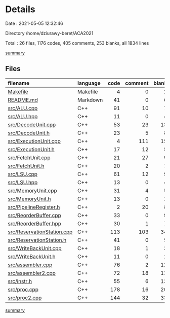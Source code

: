 # Details

Date : 2021-05-05 12:32:46

Directory /home/dziurawy-beret/ACA2021

Total : 26 files,  1176 codes, 405 comments, 253 blanks, all 1834 lines

[summary](results.md)

## Files
| filename | language | code | comment | blank | total |
| :--- | :--- | ---: | ---: | ---: | ---: |
| [Makefile](/Makefile) | Makefile | 4 | 0 | 2 | 6 |
| [README.md](/README.md) | Markdown | 41 | 0 | 6 | 47 |
| [src/ALU.cpp](/src/ALU.cpp) | C++ | 91 | 10 | 7 | 108 |
| [src/ALU.hpp](/src/ALU.hpp) | C++ | 11 | 0 | 4 | 15 |
| [src/DecodeUnit.cpp](/src/DecodeUnit.cpp) | C++ | 53 | 23 | 13 | 89 |
| [src/DecodeUnit.h](/src/DecodeUnit.h) | C++ | 23 | 5 | 8 | 36 |
| [src/ExecutionUnit.cpp](/src/ExecutionUnit.cpp) | C++ | 4 | 111 | 15 | 130 |
| [src/ExecutionUnit.h](/src/ExecutionUnit.h) | C++ | 17 | 12 | 5 | 34 |
| [src/FetchUnit.cpp](/src/FetchUnit.cpp) | C++ | 21 | 27 | 9 | 57 |
| [src/FetchUnit.h](/src/FetchUnit.h) | C++ | 20 | 2 | 7 | 29 |
| [src/LSU.cpp](/src/LSU.cpp) | C++ | 61 | 12 | 9 | 82 |
| [src/LSU.hpp](/src/LSU.hpp) | C++ | 13 | 0 | 4 | 17 |
| [src/MemoryUnit.cpp](/src/MemoryUnit.cpp) | C++ | 31 | 4 | 5 | 40 |
| [src/MemoryUnit.h](/src/MemoryUnit.h) | C++ | 13 | 0 | 1 | 14 |
| [src/PipelineRegister.h](/src/PipelineRegister.h) | C++ | 2 | 20 | 8 | 30 |
| [src/ReorderBuffer.cpp](/src/ReorderBuffer.cpp) | C++ | 33 | 0 | 9 | 42 |
| [src/ReorderBuffer.hpp](/src/ReorderBuffer.hpp) | C++ | 30 | 1 | 7 | 38 |
| [src/ReservationStation.cpp](/src/ReservationStation.cpp) | C++ | 113 | 103 | 34 | 250 |
| [src/ReservationStation.h](/src/ReservationStation.h) | C++ | 41 | 0 | 5 | 46 |
| [src/WriteBackUnit.cpp](/src/WriteBackUnit.cpp) | C++ | 18 | 1 | 3 | 22 |
| [src/WriteBackUnit.h](/src/WriteBackUnit.h) | C++ | 11 | 0 | 1 | 12 |
| [src/assembler.cpp](/src/assembler.cpp) | C++ | 76 | 2 | 12 | 90 |
| [src/assembler2.cpp](/src/assembler2.cpp) | C++ | 72 | 18 | 13 | 103 |
| [src/instr.h](/src/instr.h) | C++ | 55 | 6 | 13 | 74 |
| [src/proc.cpp](/src/proc.cpp) | C++ | 178 | 16 | 20 | 214 |
| [src/proc2.cpp](/src/proc2.cpp) | C++ | 144 | 32 | 33 | 209 |

[summary](results.md)